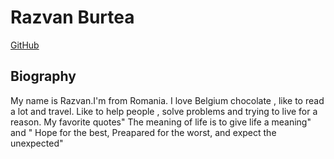 # Razvan Burtea

[GitHub](https://github.com/razvanbrb)

## Biography

My name is Razvan.I'm from Romania. I love Belgium chocolate , like to read a lot and travel. Like to help people , solve problems and trying to live for a reason. My favorite quotes" The meaning of life is to give life a meaning" and " Hope for the best,  Preapared for the worst, and expect the unexpected"
